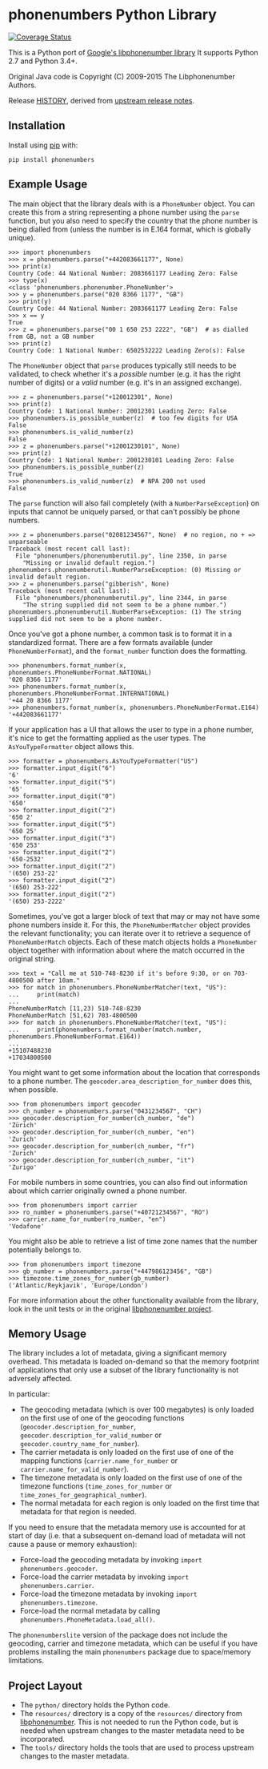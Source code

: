 phonenumbers Python Library
===========================

[![Coverage Status](https://coveralls.io/repos/daviddrysdale/python-phonenumbers/badge.svg?branch=dev&service=github)](https://coveralls.io/github/daviddrysdale/python-phonenumbers?branch=dev)

This is a Python port of [Google's libphonenumber library](https://github.com/googlei18n/libphonenumber)
It supports Python 2.7 and Python 3.4+.

Original Java code is Copyright (C) 2009-2015 The Libphonenumber Authors.

Release [HISTORY](python/HISTORY.md), derived from [upstream release notes](https://github.com/googlei18n/libphonenumber/blob/master/release_notes.txt).


Installation
-------------
Install using [pip](https://pypi.org/project/phonenumbers/) with:
```
pip install phonenumbers
```

Example Usage
-------------

The main object that the library deals with is a `PhoneNumber` object.  You can create this from a string
representing a phone number using the `parse` function, but you also need to specify the country
that the phone number is being dialled from (unless the number is in E.164 format, which is globally
unique).

```pycon
>>> import phonenumbers
>>> x = phonenumbers.parse("+442083661177", None)
>>> print(x)
Country Code: 44 National Number: 2083661177 Leading Zero: False
>>> type(x)
<class 'phonenumbers.phonenumber.PhoneNumber'>
>>> y = phonenumbers.parse("020 8366 1177", "GB")
>>> print(y)
Country Code: 44 National Number: 2083661177 Leading Zero: False
>>> x == y
True
>>> z = phonenumbers.parse("00 1 650 253 2222", "GB")  # as dialled from GB, not a GB number
>>> print(z)
Country Code: 1 National Number: 6502532222 Leading Zero(s): False
```

The `PhoneNumber` object that `parse` produces typically still needs to be validated, to check whether
it's a *possible* number (e.g. it has the right number of digits) or a *valid* number (e.g. it's
in an assigned exchange).

```pycon
>>> z = phonenumbers.parse("+120012301", None)
>>> print(z)
Country Code: 1 National Number: 20012301 Leading Zero: False
>>> phonenumbers.is_possible_number(z)  # too few digits for USA
False
>>> phonenumbers.is_valid_number(z)
False
>>> z = phonenumbers.parse("+12001230101", None)
>>> print(z)
Country Code: 1 National Number: 2001230101 Leading Zero: False
>>> phonenumbers.is_possible_number(z)
True
>>> phonenumbers.is_valid_number(z)  # NPA 200 not used
False
```

The `parse` function will also fail completely (with a `NumberParseException`) on inputs that cannot
be uniquely parsed, or that  can't possibly be phone numbers.

```pycon
>>> z = phonenumbers.parse("02081234567", None)  # no region, no + => unparseable
Traceback (most recent call last):
  File "phonenumbers/phonenumberutil.py", line 2350, in parse
    "Missing or invalid default region.")
phonenumbers.phonenumberutil.NumberParseException: (0) Missing or invalid default region.
>>> z = phonenumbers.parse("gibberish", None)
Traceback (most recent call last):
  File "phonenumbers/phonenumberutil.py", line 2344, in parse
    "The string supplied did not seem to be a phone number.")
phonenumbers.phonenumberutil.NumberParseException: (1) The string supplied did not seem to be a phone number.
```

Once you've got a phone number, a common task is to format it in a standardized format.  There are a few
formats available (under `PhoneNumberFormat`), and the `format_number` function does the formatting.

```pycon
>>> phonenumbers.format_number(x, phonenumbers.PhoneNumberFormat.NATIONAL)
'020 8366 1177'
>>> phonenumbers.format_number(x, phonenumbers.PhoneNumberFormat.INTERNATIONAL)
'+44 20 8366 1177'
>>> phonenumbers.format_number(x, phonenumbers.PhoneNumberFormat.E164)
'+442083661177'
```

If your application has a UI that allows the user to type in a phone number, it's nice to get the formatting
applied as the user types.   The `AsYouTypeFormatter` object allows this.

```pycon
>>> formatter = phonenumbers.AsYouTypeFormatter("US")
>>> formatter.input_digit("6")
'6'
>>> formatter.input_digit("5")
'65'
>>> formatter.input_digit("0")
'650'
>>> formatter.input_digit("2")
'650 2'
>>> formatter.input_digit("5")
'650 25'
>>> formatter.input_digit("3")
'650 253'
>>> formatter.input_digit("2")
'650-2532'
>>> formatter.input_digit("2")
'(650) 253-22'
>>> formatter.input_digit("2")
'(650) 253-222'
>>> formatter.input_digit("2")
'(650) 253-2222'
```

Sometimes, you've got a larger block of text that may or may not have some phone numbers inside it.  For this,
the `PhoneNumberMatcher` object provides the relevant functionality; you can iterate over it to retrieve a
sequence of `PhoneNumberMatch` objects.  Each of these match objects holds a `PhoneNumber` object together
with information about where the match occurred in the original string.

```pycon
>>> text = "Call me at 510-748-8230 if it's before 9:30, or on 703-4800500 after 10am."
>>> for match in phonenumbers.PhoneNumberMatcher(text, "US"):
...     print(match)
...
PhoneNumberMatch [11,23) 510-748-8230
PhoneNumberMatch [51,62) 703-4800500
>>> for match in phonenumbers.PhoneNumberMatcher(text, "US"):
...     print(phonenumbers.format_number(match.number, phonenumbers.PhoneNumberFormat.E164))
...
+15107488230
+17034800500
```

You might want to get some information about the location that corresponds to a phone number.  The
`geocoder.area_description_for_number` does this, when possible.

```pycon
>>> from phonenumbers import geocoder
>>> ch_number = phonenumbers.parse("0431234567", "CH")
>>> geocoder.description_for_number(ch_number, "de")
'Zürich'
>>> geocoder.description_for_number(ch_number, "en")
'Zurich'
>>> geocoder.description_for_number(ch_number, "fr")
'Zurich'
>>> geocoder.description_for_number(ch_number, "it")
'Zurigo'
```

For mobile numbers in some countries, you can also find out information about which carrier
originally owned a phone number.

```pycon
>>> from phonenumbers import carrier
>>> ro_number = phonenumbers.parse("+40721234567", "RO")
>>> carrier.name_for_number(ro_number, "en")
'Vodafone'
```

You might also be able to retrieve a list of time zone names that the number potentially
belongs to.

```pycon
>>> from phonenumbers import timezone
>>> gb_number = phonenumbers.parse("+447986123456", "GB")
>>> timezone.time_zones_for_number(gb_number)
('Atlantic/Reykjavik', 'Europe/London')
```

For more information about the other functionality available from the library, look in the unit tests or in the original
[libphonenumber project](https://github.com/googlei18n/libphonenumber).

Memory Usage
------------

The library includes a lot of metadata, giving a significant memory overhead.  This metadata is loaded on-demand so that
the memory footprint of applications that only use a subset of the library functionality is not adversely affected.

In particular:

* The geocoding metadata (which is over 100 megabytes) is only loaded on the first use of
  one of the geocoding functions (`geocoder.description_for_number`, `geocoder.description_for_valid_number`
  or `geocoder.country_name_for_number`).
* The carrier metadata is only loaded on the first use of one of the mapping functions (`carrier.name_for_number`
  or `carrier.name_for_valid_number`).
* The timezone metadata is only loaded on the first use of one of the timezone functions (`time_zones_for_number`
  or `time_zones_for_geographical_number`).
* The normal metadata for each region is only loaded on the first time that metadata for that region is needed.

If you need to ensure that the metadata memory use is accounted for at start of day (i.e. that a subsequent on-demand
load of metadata will not cause a pause or memory exhaustion):

* Force-load the geocoding metadata by invoking `import phonenumbers.geocoder`.
* Force-load the carrier metadata by invoking `import phonenumbers.carrier`.
* Force-load the timezone metadata by invoking `import phonenumbers.timezone`.
* Force-load the normal metadata by calling `phonenumbers.PhoneMetadata.load_all()`.

The `phonenumberslite` version of the package does not include the geocoding, carrier and timezone metadata,
which can be useful if you have problems installing the main `phonenumbers` package due to space/memory limitations.

Project Layout
--------------
* The `python/` directory holds the Python code.
* The `resources/` directory is a copy of the `resources/`
  directory from
  [libphonenumber](https://github.com/googlei18n/libphonenumber/tree/master/resources).
  This is not needed to run the Python code, but is needed when upstream
  changes to the master metadata need to be incorporated.
* The `tools/` directory holds the tools that are used to process upstream
  changes to the master metadata.
